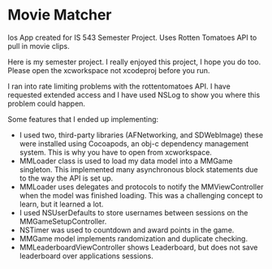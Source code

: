 # Movie Matcher

Ios App created for IS 543 Semester Project. Uses Rotten Tomatoes API to pull in movie clips. 

Here is my semester project. I really enjoyed this project, I hope you do too. Please open the xcworkspace not xcodeproj before you run. 

I ran into rate limiting problems with the rottentomatoes API. I have requested extended access and I have used NSLog to show you where this problem could happen. 

Some features that I ended up implementing:

 - I used two, third-party libraries (AFNetworking, and SDWebImage) these were installed using Cocoapods, an obj-c dependency management system. This is why you have to open from xcworkspace.
 - MMLoader class is used to load my data model into a MMGame singleton. This implemented many asynchronous block statements due to the way the API is set up. 
 - MMLoader uses delegates and protocols to notify the MMViewController when the model was finished loading. This was a challenging concept to learn, but it learned a lot. 
 - I used NSUserDefaults to store usernames between sessions on the MMGameSetupController. 
 - NSTimer was used to countdown and award points in the game.
 - MMGame model implements randomization and duplicate checking. 
 - MMLeaderboardViewController shows Leaderboard, but does not save leaderboard over applications sessions.
